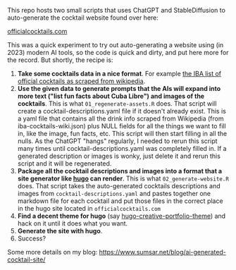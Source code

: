 This repo hosts two small scripts that uses ChatGPT and StableDiffusion to auto-generate the
cocktail website found over here:

[officialcocktails.com](https://officialcocktails.com/)

This was a quick experiment to try out auto-generating a website using (in 2023) modern AI tools, so the code is quick and dirty, and put here more for the record. But shortly, the recipe is:

1. **Take some cocktails data in a nice format**. For example [the IBA list of official cocktails as scraped from wikipedia](https://github.com/rasmusab/iba-cocktails).
2. **Use the given data to generate prompts that the AIs will expand into more text ("list fun facts about Cuba Libre") and images of the cocktails**. This is what `01_regenerate-assets.R` does. That script will create a cocktail-descriptions.yaml file if it doesn't already exist. This is a yaml file that contains all the drink info scraped from Wikipedia (from iba-cocktails-wiki.json) plus NULL fields for all the things we want to fill in, like the image, fun facts, etc. This script will then start filling in all the nulls. As the ChatGPT "hangs" regularly, I needed to rerun this script many times until cocktail-descriptions.yaml was completely filled in. If a generated description or images is wonky, just delete it and rerun this script and it will be regenerated.
3. **Package all the cocktail descriptions and images into a format that a site generator like [hugo](https://gohugo.io/) can render**. This is what `02_generate-website.R` does. That script takes the auto-generated cocktails descriptions and images from  `cocktail-descriptions.yaml` and pastes together one markdown file for each cocktail and put those files in the correct place in the hugo site located in `officialcocktails.com`
4. **Find a decent theme for hugo** (say [hugo-creative-portfolio-theme](https://github.com/kishaningithub/hugo-creative-portfolio-theme)) and hack on it until it does what you want.
5. **Generate the site with hugo**.
6. Success?

Some more details on my blog: https://www.sumsar.net/blog/ai-generated-cocktail-site/
